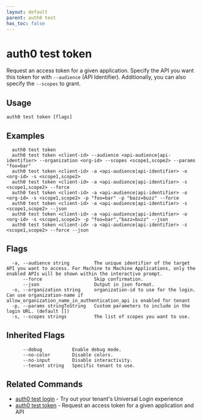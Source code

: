 ```yaml
---
layout: default
parent: auth0 test
has_toc: false
---
```

# auth0 test token

Request an access token for a given application. Specify the API you want this token for with `--audience` (API Identifier). Additionally, you can also specify the `--scopes` to grant.

## Usage
```
auth0 test token [flags]
```

## Examples

```
  auth0 test token
  auth0 test token <client-id> --audience <api-audience|api-identifier> --organization <org-id> --scopes <scope1,scope2> --params "foo=bar"
  auth0 test token <client-id> -a <api-audience|api-identifier> -o <org-id> -s <scope1,scope2>
  auth0 test token <client-id> -a <api-audience|api-identifier> -s <scope1,scope2> --force
  auth0 test token <client-id> -a <api-audience|api-identifier> -o <org-id> -s <scope1,scope2> -p "foo=bar" -p "bazz=buzz" --force
  auth0 test token <client-id> -a <api-audience|api-identifier> -s <scope1,scope2> --json
  auth0 test token <client-id> -a <api-audience|api-identifier> -o <org-id> -s <scope1,scope2> -p "foo=bar","bazz=buzz" --json
  auth0 test token <client-id> -a <api-audience|api-identifier> -s <scope1,scope2> --force --json
```


## Flags

```
  -a, --audience string         The unique identifier of the target API you want to access. For Machine to Machine Applications, only the enabled APIs will be shown within the interactive prompt.
      --force                   Skip confirmation.
      --json                    Output in json format.
  -o, --organization string     organization-id to use for the login. Can use organization-name if allow_organization_name_in_authentication_api is enabled for tenant
  -p, --params stringToString   Custom parameters to include in the login URL. (default [])
  -s, --scopes strings          The list of scopes you want to use.
```


## Inherited Flags

```
      --debug           Enable debug mode.
      --no-color        Disable colors.
      --no-input        Disable interactivity.
      --tenant string   Specific tenant to use.
```


## Related Commands

- [auth0 test login](auth0_test_login.md) - Try out your tenant's Universal Login experience
- [auth0 test token](auth0_test_token.md) - Request an access token for a given application and API


